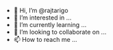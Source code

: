 - 👋 Hi, I’m @rajtarigo
- 👀 I’m interested in ...
- 🌱 I’m currently learning ...
- 💞️ I’m looking to collaborate on ...
- 📫 How to reach me ...

<!---
rajtarigo/rajtarigo is a ✨ special ✨ repository because its `README.md` (this file) appears on your GitHub profile.
You can click the Preview link to take a look at your changes.
--->
